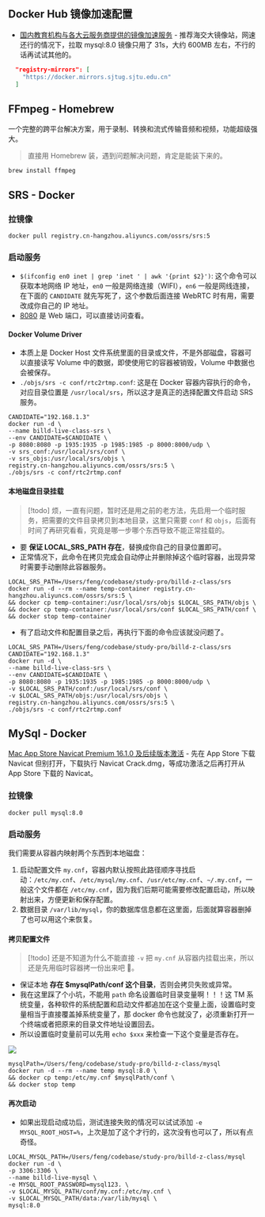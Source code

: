 ## Docker Hub 镜像加速配置

- [国内教育机构与各大云服务商提供的镜像加速服务](https://gist.github.com/y0ngb1n/7e8f16af3242c7815e7ca2f0833d3ea6) - 推荐海交大镜像站，网速还行的情况下，拉取 mysql:8.0 镜像只用了 31s，大约 600MB 左右，不行的话再试试其他的。

```json
  "registry-mirrors": [
    "https://docker.mirrors.sjtug.sjtu.edu.cn"
  ]
```

## FFmpeg - Homebrew

一个完整的跨平台解决方案，用于录制、转换和流式传输音频和视频，功能超级强大。

> 直接用 Homebrew 装，遇到问题解决问题，肯定是能装下来的。

```shell
brew install ffmpeg
```

## SRS - Docker

### 拉镜像

```shell
docker pull registry.cn-hangzhou.aliyuncs.com/ossrs/srs:5
```

### 启动服务

- `$(ifconfig en0 inet | grep 'inet ' | awk '{print $2}')`: 这个命令可以获取本地网络 IP 地址，`en0` 一般是网络连接（WIFI），`en6` 一般是网线连接，在下面的 `CANDIDATE` 就先写死了，这个参数后面连接 WebRTC 时有用，需要改成你自己的 IP 地址。
- [8080](http://localhost:8080/) 是 Web 端口，可以直接访问查看。

#### Docker Volume Driver

- 本质上是 Docker Host 文件系统里面的目录或文件，不是外部磁盘，容器可以直接读写 Volume 中的数据，即使使用它的容器被销毁，Volume 中数据也会被保存。
- `./objs/srs -c conf/rtc2rtmp.conf`: 这是在 Docker 容器内容执行的命令，对应目录位置是 `/usr/local/srs`，所以这才是真正的选择配置文件启动 SRS 服务。

```shell
CANDIDATE="192.168.1.3"
docker run -d \
--name billd-live-class-srs \
--env CANDIDATE=$CANDIDATE \
-p 8080:8080 -p 1935:1935 -p 1985:1985 -p 8000:8000/udp \
-v srs_conf:/usr/local/srs/conf \
-v srs_objs:/usr/local/srs/objs \
registry.cn-hangzhou.aliyuncs.com/ossrs/srs:5 \
./objs/srs -c conf/rtc2rtmp.conf
```

#### 本地磁盘目录挂载

> [!todo] 烦，一直有问题，暂时还是用之前的老方法，先启用一个临时服务，把需要的文件目录拷贝到本地目录，这里只需要 `conf` 和 `objs`，后面有时间了再研究看看，究竟是哪一步哪个东西导致不能正常挂载的。

- 要 **保证 LOCAL_SRS_PATH 存在**，替换成你自己的目录位置即可。
- 正常情况下，此命令在拷贝完成会自动停止并删除掉这个临时容器，出现异常时需要手动删除此容器服务。

```shell
LOCAL_SRS_PATH=/Users/feng/codebase/study-pro/billd-z-class/srs
docker run -d --rm --name temp-container registry.cn-hangzhou.aliyuncs.com/ossrs/srs:5 \
&& docker cp temp-container:/usr/local/srs/objs $LOCAL_SRS_PATH/objs \
&& docker cp temp-container:/usr/local/srs/conf $LOCAL_SRS_PATH/conf \
&& docker stop temp-container
```

- 有了启动文件和配置目录之后，再执行下面的命令应该就没问题了。

```shell
LOCAL_SRS_PATH=/Users/feng/codebase/study-pro/billd-z-class/srs
CANDIDATE="192.168.1.3"
docker run -d \
--name billd-live-class-srs \
--env CANDIDATE=$CANDIDATE \
-p 8080:8080 -p 1935:1935 -p 1985:1985 -p 8000:8000/udp \
-v $LOCAL_SRS_PATH/conf:/usr/local/srs/conf \
-v $LOCAL_SRS_PATH/objs:/usr/local/srs/objs \
registry.cn-hangzhou.aliyuncs.com/ossrs/srs:5 \
./objs/srs -c conf/rtc2rtmp.conf
```

## MySql - Docker

[Mac App Store Navicat Premium 16.1.0 及后续版本激活](https://github.com/LiJunYi2/navicat-keygen-16V/issues/17) - 先在 App Store 下载 Navicat 但别打开，下载执行 Navicat Crack.dmg，等成功激活之后再打开从 App Store 下载的 Navicat。

### 拉镜像

```shell
docker pull mysql:8.0
```

### 启动服务

我们需要从容器内映射两个东西到本地磁盘：

1. 启动配置文件 `my.cnf`，容器内默认按照此路径顺序寻找启动：`/etc/my.cnf`、`/etc/mysql/my.cnf`、`/usr/etc/my.cnf`、`~/.my.cnf`，一般这个文件都在 `/etc/my.cnf`，因为我们后期可能需要修改配置启动，所以映射出来，方便更新和保存配置。
2. 数据目录 `/var/lib/mysql`，你的数据库信息都在这里面，后面就算容器删掉了也可以用这个来恢复。

#### 拷贝配置文件

> [!todo] 还是不知道为什么不能直接 `-v` 把 `my.cnf` 从容器内挂载出来，所以还是先用临时容器拷一份出来吧 🤡。

- 保证本地 **存在 $mysqlPath/conf 这个目录**，否则会拷贝失败或异常。
- 我在这里踩了个小坑，不能用 `path` 命名设置临时目录变量啊！！！这 TM 系统变量，各种软件的系统配置和启动文件都追加在这个变量上面，设置临时变量相当于直接覆盖掉系统变量了，那 docker 命令也就没了，必须重新打开一个终端或者把原来的目录文件地址设置回去。
- 所以设置临时变量前可以先用 `echo $xxx` 来检查一下这个变量是否存在。

![](https://cdn.jsdelivr.net/gh/fengstats/blogcdn@main/2023/Mac%20path%20%E7%B3%BB%E7%BB%9F%E5%8F%98%E9%87%8F.png)

```shell
mysqlPath=/Users/feng/codebase/study-pro/billd-z-class/mysql
docker run -d --rm --name temp mysql:8.0 \
&& docker cp temp:/etc/my.cnf $mysqlPath/conf \
&& docker stop temp
```

#### 再次启动

- 如果出现启动成功后，测试连接失败的情况可以试试添加 `-e MYSQL_ROOT_HOST=%`，上次是加了这个才行的，这次没有也可以了，所以有点奇怪。

```shell
LOCAL_MYSQL_PATH=/Users/feng/codebase/study-pro/billd-z-class/mysql
docker run -d \
-p 3306:3306 \
--name billd-live-mysql \
-e MYSQL_ROOT_PASSWORD=mysql123. \
-v $LOCAL_MYSQL_PATH/conf/my.cnf:/etc/my.cnf \
-v $LOCAL_MYSQL_PATH/data:/var/lib/mysql \
mysql:8.0
```
